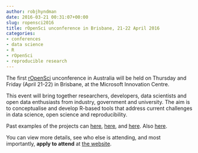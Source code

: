```yaml
---
author: robjhyndman
date: 2016-03-21 00:31:07+00:00
slug: ropensci2016
title: rOpenSci unconference in Brisbane, 21-22 April 2016
categories:
- conferences
- data science
- R
- rOpenSci
- reproducible research
---
```


The first [rOpenSci](http://ropensci.org/) unconference in Australia will be held on Thursday and Friday (April 21-22) in Brisbane, at the Microsoft Innovation Centre.

This event will bring together researchers, developers, data scientists and open data enthusiasts from industry, government and university. The aim is to conceptualise and develop R-based tools that address current challenges in data science, open science and reproducibility.

Past examples of the projects can [here](https://github.com/ropensci/hackathon/issues), [here](https://github.com/ropensci/unconf/issues), and [here](https://github.com/ropensci/unconf16/issues). Also [here](https://www.youtube.com/watch?v=iUcm5COsKJo).

You can view more details, see who else is attending, and most importantly, **apply to attend** at [the website](http://auunconf.ropensci.org/).
